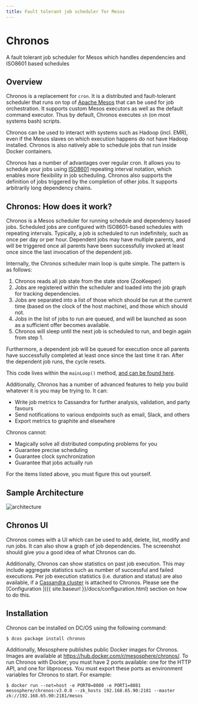 ```yaml
---
title: Fault tolerant job scheduler for Mesos
---
```


<div class="jumbotron text-center">
  <h1>Chronos</h1>
  <p class="lead">
    A fault tolerant job scheduler for Mesos which handles dependencies and ISO8601 based schedules
  </p>
</div>

## Overview

Chronos is a replacement for `cron`. It is a distributed and fault-tolerant scheduler that runs on top of [Apache Mesos][mesos] that can be used for job orchestration.  It supports custom Mesos executors as well
as the default command executor. Thus by default, Chronos executes `sh`
(on most systems bash) scripts.

Chronos can be used to interact with systems such as Hadoop (incl. EMR), even if the Mesos slaves on which execution happens do not have Hadoop installed. Chronos is also natively able to schedule jobs that run inside Docker containers.

Chronos has a number of advantages over regular cron.
It allows you to schedule your jobs using [ISO8601][ISO8601] repeating interval notation, which enables more flexibility in job scheduling. Chronos also supports the definition of jobs triggered by the completion of other jobs. It supports arbitrarily long dependency chains.

## Chronos: How does it work?

Chronos is a Mesos scheduler for running schedule and dependency based jobs. Scheduled jobs are configured with ISO8601-based schedules with repeating intervals. Typically, a job is scheduled to run indefinitely, such as once per day or per hour. Dependent jobs may have multiple parents, and will be triggered once all parents have been successfully invoked at least once since the last invocation of the dependent job.

Internally, the Chronos scheduler main loop is quite simple. The pattern is as follows:

1. Chronos reads all job state from the state store (ZooKeeper)
1. Jobs are registered within the scheduler and loaded into the job graph for tracking dependencies.
1. Jobs are separated into a list of those which should be run at the current time (based on the clock of the host machine), and those which should not.
1. Jobs in the list of jobs to run are queued, and will be launched as soon as a sufficient offer becomes available.
1. Chronos will sleep until the next job is scheduled to run, and begin again from step 1.

Furthermore, a dependent job will be queued for execution once all parents have successfully completed at least once since the last time it ran. After the dependent job runs, the cycle resets.

This code lives within the `mainLoop()` method, [and can be found here][mainLoop].

Additionally, Chronos has a number of advanced features to help you build whatever it is you may be trying to. It can:

 - Write job metrics to Cassandra for further analysis, validation, and party favours
 - Send notifications to various endpoints such as email, Slack, and others
 - Export metrics to graphite and elsewhere

Chronos cannot:

 - Magically solve all distributed computing problems for you
 - Guarantee precise scheduling
 - Guarantee clock synchronization
 - Guarantee that jobs actually run

For the items listed above, you must figure this out yourself.

## Sample Architecture

![architecture]({{site.baseurl}}/img/emr_use_case.png "sample architecture")


## Chronos UI

Chronos comes with a UI which can be used to add, delete, list, modify and run jobs. It can also show a graph of job dependencies.
The screenshot should give you a good idea of what Chronos can do.

Additionally, Chronos can show statistics on past job execution. This may include aggregate statistics such as number of
successful and failed executions. Per job execution statistics (i.e. duration and status) are also available, if a
[Cassandra cluster](https://github.com/mesosphere/cassandra-mesos/) is attached to Chronos. Please see the [Configuration
]({{ site.baseurl }}/docs/configuration.html) section
on how to do this.

## Installation

Chronos can be installed on DC/OS using the following command:

    $ dcos package install chronos

Additionally, Mesosphere publishes public Docker images for Chronos. Images are available at <https://hub.docker.com/r/mesosphere/chronos/>. To run Chronos with Docker, you must have 2 ports available: one for the HTTP API, and one for libprocess. You must export these ports as environment variables for Chronos to start. For example:

    $ docker run --net=host -e PORT0=8080 -e PORT1=8081 mesosphere/chronos:v3.0.0 --zk_hosts 192.168.65.90:2181 --master zk://192.168.65.90:2181/mesos


[ISO8601]: http://en.wikipedia.org/wiki/ISO_8601 "ISO8601 Standard"
[mesos]: https://mesos.apache.org/ "Apache Mesos"
[mainLoop]: https://github.com/mesos/chronos/blob/be96c4540b331b08d9742442e82c4516b4eaee85/src/main/scala/org/apache/mesos/chronos/scheduler/jobs/JobScheduler.scala#L469-L498

